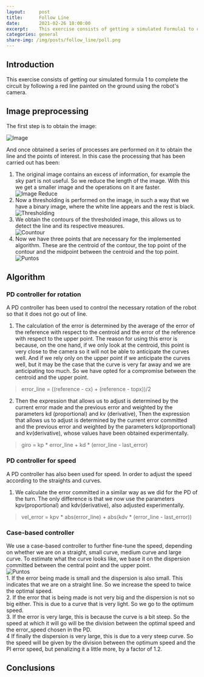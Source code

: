 ```yaml
---
layout:     post
title:      Follow Line
date:       2021-02-26 18:00:00
excerpt:    This exercise consists of getting a simulated Formula1 to complete the circuit following a red line. Using the robot camera for this.
categories: general
share-img: /img/posts/follow_line/poll.png
---
```

## Introduction
This exercise consists of getting our simulated formula 1 to complete the circuit by following a red line painted on the ground using the robot's camera. 

## Image preprocessing

The first step is to obtain the image:    

![Image](/MUVA-Vision-Robotica/img/posts/follow-line/frame.png)   

And once obtained a series of processes are performed on it to obtain the line and the points of interest. In this case the processing that has been carried out has been:   

   1. The original image contains an excess of information, for example the sky part is not useful. So we reduce the length of the image. With this we get a smaller image and the operations on it are faster.      
        ![Image Reduce](/MUVA-Vision-Robotica/img/posts/follow-line/frame_reduce.png)   
   2. Now a thresholding is performed on the image, in such a way that we have a binary image, where the white line appears and the rest is black.   
        ![Thresholding](/MUVA-Vision-Robotica/img/posts/follow-line/filtrado.png)   
   3. We obtain the contours of the thresholded image, this allows us to detect the line and its respective measures.   
        ![Countour](/MUVA-Vision-Robotica/img/posts/follow-line/contour.png)   
   4. Now we have three points that are necessary for the implemented algorithm. These are the centroid of the contour, the top point of the contour and the midpoint between the centroid and the top point.   
        ![Puntos](/MUVA-Vision-Robotica/img/posts/follow-line/puntos.png)   
        
## Algorithm   

### PD controller for rotation
A PD controller has been used to control the necessary rotation of the robot so that it does not go out of line.   
   1. The calculation of the error is determined by the average of the error of the reference with respect to the centroid and the error of the reference with respect to the upper point. The reason for using this error is because, on the one hand, if we only look at the centroid, this point is very close to the camera so it will not be able to anticipate the curves well. And if we rely only on the upper point if we anticipate the curves well, but it may be the case that the curve is very far away and we are anticipating too much. So we have opted for a compromise between the centroid and the upper point.    
   > error_line = ((reference - cx) + (reference - topx))/2
   2. Then the expression that allows us to adjust is determined by the current error made and the previous error and weighted by the parameters kd (proportional) and kv (derivative), Then the expression that allows us to adjust is determined by the current error committed and the previous error and weighted by the parameters kd(proportional) and kv(derivative), whose values have been obtained experimentally.   
   >  giro = kp * error_line + kd * (error_line - last_error)

### PD controller for speed
A PD controller has also been used for speed. In order to adjust the speed according to the straights and curves.   
   1. We calculate the error committed in a similar way as we did for the PD of the turn. The only difference is that we now use the parameters kpv(proportional) and kdv(derivative), also adjusted experimentally.   
   > vel_error = kpv * abs(error_line) + abs(kdv * (error_line - last_error))

### Case-based controller
We use a case-based controller to further fine-tune the speed, depending on whether we are on a straight, small curve, medium curve and large curve. To estimate what the curve looks like, we base it on the dispersion committed between the central point and the upper point.    
     ![Puntos](/MUVA-Vision-Robotica/img/posts/follow-line/curva.png)   
    1. If the error being made is small and the dispersion is also small. This indicates that we are on a straight line. So we increase the speed to twice the optimal speed.   
    2. If the error that is being made is not very big and the dispersion is not so big either. This is due to a curve that is very light. So we go to the optimum speed.   
    3. If the error is very large, this is because the curve is a bit steep. So the speed at which it will go will be the division between the optimal speed and the error_speed chosen in the PD.  
    4 If finally the dispersion is very large, this is due to a very steep curve. So the speed will be given by the division between the optimum speed and the PI error speed, but penalizing it a little more, by a factor of 1.2.   

## Conclusions